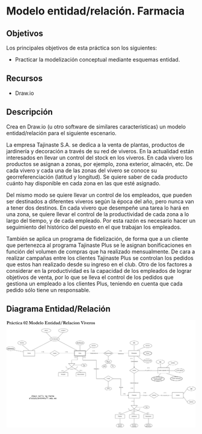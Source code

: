 # Modelo entidad/relación. Farmacia
## Objetivos
Los principales objetivos de esta práctica son los siguientes:
* Practicar la modelización conceptual mediante esquemas entidad.
## Recursos
* Draw.io
## Descripción
Crea en Draw.io (u otro software de similares características) un modelo entidad/relación para el siguiente escenario.

La empresa Tajinaste S.A. se dedica a la venta de plantas, productos de jardinería y decoración a través de su red de viveros. En la actualidad están interesados en llevar
un control del stock en los viveros. En cada vivero los productos se asignan a zonas, por ejemplo, zona exterior, almacén, etc. De cada vivero y cada una de las zonas del
vivero se conoce su georreferenciación (latitud y longitud). Se quiere saber de cada producto cuánto hay disponible en cada zona en las que esté asignado.

Del mismo modo se quiere llevar un control de los empleados, que pueden ser destinados a diferentes viveros según la época del año, pero nunca van a tener dos
destinos. En cada vivero que desempeñe una tarea lo hará en una zona, se quiere llevar el control de la productividad de cada zona a lo largo del tiempo, y de cada
empleado. Por esta razón es necesario hacer un seguimiento del histórico del puesto en el que trabajan los empleados.

También se aplica un programa de fidelización, de forma que a un cliente que pertenezca al programa Tajinaste Plus se le asignan bonificaciones en función del
volumen de compras que ha realizado mensualmente. De cara a realizar campañas entre los clientes Tajinaste Plus se controlan los pedidos que estos han realizado
desde su ingreso en el club. Otro de los factores a considerar en la productividad es la capacidad de los empleados de lograr objetivos de venta, por lo que se lleva el
control de los pedidos que gestiona un empleado a los clientes Plus, teniendo en cuenta que cada pedido sólo tiene un responsable.

## Diagrama Entidad/Relación
![Imagen de Modelo Entidad Relacion](./Practica_02_Modelo_Entidad-Relacion_Viveros.jpg)

